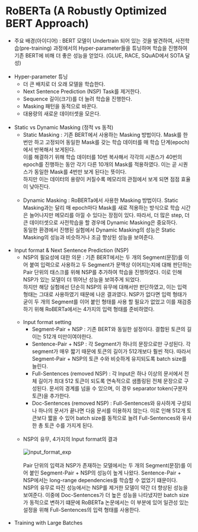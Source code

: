 # RoBERTa (A Robustly Optimized BERT Approach)

- 주요 배경(아이디어) : BERT 모델이 Undertrain 되어 있는 것을 발견하여, 사전학습(pre-training) 과정에서의 Hyper-parameter들을 튜닝하며 학습을 진행하여 기존 BERT에 비해 더 좋은 성능을 얻었다. (GLUE, RACE, SQuAD에서 SOTA 달성)
<br><br>
- Hyper-parameter 튜닝
  - 더 큰 배치로 더 오래 모델을 학습한다.
  - Next Sentence Prediction (NSP) Task를 제거한다.
  - Sequence 길이(크기)를 더 늘려 학습을 진행한다.
  - Masking 패턴을 동적으로 바꾼다.
  - 대용량의 새로운 데이터셋을 모은다.
<br><br>
- Static vs Dynamic Masking (정적 vs 동적)
  - Static Masking : 기존 BERT에서 사용하는 Masking 방법이다. Mask를 한번만 하고 고정되어 동일한 Mask를 갖는 학습 데이터를 매 학습 단계(epoch)에서 반복해서 보게된다. <br>
  이를 해결하기 위해 학습 데이터를 10번 복사해서 각각의 시퀀스가 40번의 epoch를 진행하는 동안 각기 다른 10개의 Mask를 적용하였다. 이는 곧 시퀀스가 동일한 Mask를 4번만 보게 된다는 뜻이다. <br>
  하지만 이는 데이터의 용량이 커질수록 메모리의 관점에서 보게 되면 점점 효율이 낮아진다. 
  <br><br>
  - Dynamic Masking : RoBERTa에서 사용한 Masking 방법이다. Static Masking과는 달리 매 epoch마다 Mask를 새로 적용하는 방식으로 학습 시간은 늘어나지만 메모리를 아낄 수 있다는 장점이 있다.
  따라서, 더 많은 step, 더 큰 데이터셋으로 사전학습을 할 경우에 Dynamic Masking은 중요하다. <br>
  동일한 환경에서 진행된 실험에서 Dynamic Masking의 성능은 Static Masking의 성능과 비슷하거나 조금 향상된 성능을 보여준다.
<br><br>
- Input format & Next Sentence Prediction (NSP)
  - NSP의 필요성에 대한 의문 : 기존 BERT에서는 두 개의 Segment(문장)를 이어 붙여 입력으로 사용하고 두 Segment가 문맥상 이어지는지에 대해 판단하는 Pair 단위의 태스크를 위해 NSP를 추가하여 학습을 진행하였다. 이로 인해 NSP가 있는 모델이 더 뛰어난 성능을 보여주게 되었다.<br>
  하지만 해당 실험에선 단순히 NSP의 유무에 대해서만 판단하였고, 이는 입력 형태는 그대로 사용하였기 때문에 나온 결과였다. NSP가 없다면 입력 형태가 굳이 두 개의 Segment를 이어 붙인 형태를 사용 할 필요가 없었고 이를 재검증하기 위해 RoBERTa에서는 4가지의 입력 형태를 준비하였다.
  <br><br>
  - Input format setting
    - Segment-Pair + NSP : 기존 BERT와 동일한 설정이다. 결합된 토큰의 길이는 512개 미만이여야한다.
    - Sentence-Pair + NSP : 각 Segment가 하나의 문장으로만 구성된다. 각 segment가 매우 짧기 때문에 토큰의 길이가 512개보다 훨씬 적다. 따라서 Segment-Pair + NSP의 토큰 수와 비슷하게 유지되도록 batch size를 늘린다.
    - Full-Sentences (removed NSP) : 각 Input은 하나 이상의 문서에서 전체 길이가 최대 512 토큰이 되도록 연속적으로 샘플링된 전체 문장으로 구성된다. 문서의 경계를 넘을 수 있으며, 이 경우 separator token(구분자 토큰)을 추가한다. 
    - Doc-Sentences (removed NSP) : Full-Sentences와 유사하게 구성되나 하나의 문서가 끝나면 다음 문서를 이용하지 않는다. 이로 인해 512개 토큰보다 짧을 수 있어 batch size를 동적으로 늘려 Full-Sentences와 유사한 총 토큰 수를 가지게 된다.
  <br><br>
  - NSP의 유무, 4가지의 Input format의 결과<br><br>
  ![input_format_exp](https://user-images.githubusercontent.com/86700191/177953169-5456cf55-1b21-45f9-b8d1-a0289b0a2ccb.PNG) <br><br>
  Pair 단위의 입력과 NSP가 존재하는 모델에서는 두 개의 Segment(문장)를 이어 붙인 Segment-Pair + NSP의 성능이 높게 나왔다. Sentence-Pair + NSP에서는 long-range dependencies를 학습할 수 없었기 떄문이다. <br>
  NSP의 유무로 따진 성능에서는 NSP를 제거한 모델이 약간 더 향상된 성능을 보여준다. 이중에 Doc-Sentences가 더 높은 성능을 나타냈지만 batch size가 동적으로 변하기 떄문에 RoBERTa 논문에서는 이 부분에 있어 일관성 있는 설정을 위해 Full-Sentences의 입력 형태를 사용한다.
<br><br>
- Training with Large Batches